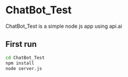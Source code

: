 # ChatBot_Test
ChatBot_Test is a simple node js app using api.ai

## First run

```bash
cd ChatBot_Test
npm install
node server.js

```
